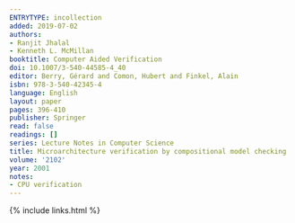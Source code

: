 ```yaml
---
ENTRYTYPE: incollection
added: 2019-07-02
authors:
- Ranjit Jhalal
- Kenneth L. McMillan
booktitle: Computer Aided Verification
doi: 10.1007/3-540-44585-4_40
editor: Berry, Gérard and Comon, Hubert and Finkel, Alain
isbn: 978-3-540-42345-4
language: English
layout: paper
pages: 396-410
publisher: Springer
read: false
readings: []
series: Lecture Notes in Computer Science
title: Microarchitecture verification by compositional model checking
volume: '2102'
year: 2001
notes:
- CPU verification
---
```

{% include links.html %}
